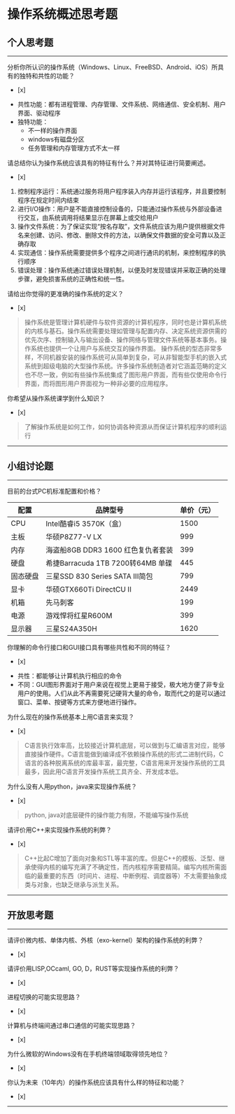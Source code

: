 # 操作系统概述思考题

## 个人思考题

---

分析你所认识的操作系统（Windows、Linux、FreeBSD、Android、iOS）所具有的独特和共性的功能？
- [x]  

* 共性功能：都有进程管理、内存管理、文件系统、网络通信、安全机制、用户界面、驱动程序
* 独特功能：
	* 不一样的操作界面
	* windows有磁盘分区
	* 任务管理和内存管理方式不太一样
	
请总结你认为操作系统应该具有的特征有什么？并对其特征进行简要阐述。
- [x]  

1. 控制程序运行：系统通过服务将用户程序装入内存并运行该程序，并且要控制程序在规定时间内结束 
2. 进行I/O操作：用户是不能直接控制设备的，只能通过操作系统与外部设备进行交互，由系统调用将结果显示在屏幕上或交给用户
3. 操作文件系统：为了保证实现“按名存取”，文件系统应该为用户提供根据文件名来创建、访问、修改、删除文件的方法，以确保文件数据的安全可靠以及正确存取
4. 实现通信：操作系统需要提供多个程序之间进行通讯的机制，来控制程序的执行顺序
5. 错误处理：操作系统通过错误处理机制，以便及时发现错误并采取正确的处理步骤，避免损害系统的正确性和统一性。

请给出你觉得的更准确的操作系统的定义？
- [x]  

>   操作系统是管理计算机硬件与软件资源的计算机程序，同时也是计算机系统的内核与基石。操作系统需要处理如管理与配置内存、决定系统资源供需的优先次序、控制输入与输出设备、操作网络与管理文件系统等基本事务。操作系统也提供一个让用户与系统交互的操作界面。 操作系统的型态非常多样，不同机器安装的操作系统可从简单到复杂，可从非智能型手机的嵌入式系统到超级电脑的大型操作系统。许多操作系统制造者对它涵盖范畴的定义也不尽一致，例如有些操作系统集成了图形用户界面，而有些仅使用命令行界面，而将图形用户界面视为一种非必要的应用程序。

你希望从操作系统课学到什么知识？
- [x]  

>   了解操作系统是如何工作，如何协调各种资源从而保证计算机程序的顺利运行

---

## 小组讨论题

---

目前的台式PC机标准配置和价格？

配置 | 品牌型号 | 单价（元）
---- | ------ | -----
CPU  | Intel酷睿i5 3570K（盒）          | 1500
主板 | 华硕P8Z77-V LX                   | 999
内存 | 海盗船8GB DDR3 1600 红色复仇者套装 | 399
硬盘 | 希捷Barracuda 1TB 7200转64MB 单碟 | 445
固态硬盘|三星SSD 830 Series SATA III简包 | 799
显卡 | 华硕GTX660Ti DirectCU II         | 2449
机箱 | 先马刺客                         |  199
电源 | 游戏悍将红星R600M                 | 399
显示器| 三星S24A350H                    | 1620



你理解的命令行接口和GUI接口具有哪些共性和不同的特征？
- [x]  

* 共性：都能够让计算机执行相应的命令 
* 不同：GUI图形界面对于用户来说在视觉上更易于接受，极大地方便了非专业用户的使用。人们从此不再需要死记硬背大量的命令，取而代之的是可以通过窗口、菜单、按键等方式来方便地进行操作。



为什么现在的操作系统基本上用C语言来实现？
- [x]  

>  C语言执行效率高，比较接近计算机底层，可以做到与汇编语言对应，能够直接操作硬件。C语言能做到编译成不依赖操作系统的形式二进制代码，C语言的各种脱离系统的库最丰富，最完整，C语言用来开发操作系统的工具最多，因此用C语言开发操作系统工具齐全、开发成本低。

为什么没有人用python，java来实现操作系统？
- [x]  

>  python, java对底层硬件的操作能力有限，不能编写操作系统

请评价用C++来实现操作系统的利弊？
- [x]  

>  C++比起C增加了面向对象和STL等丰富的库。但是C++的模板、泛型、继承使得内核的编写充满了不确定性，而内核程序需要精简。编写内核所需面临的最重要的东西（时间片、进程、中断例程、调度器等）不太需要抽象成类与对象，也缺乏继承与派生关系。 

---

## 开放思考题

---

请评价微内核、单体内核、外核（exo-kernel）架构的操作系统的利弊？
- [x]  

>  

请评价用LISP,OCcaml, GO, D，RUST等实现操作系统的利弊？
- [x]  

>  

进程切换的可能实现思路？
- [x]  

>  

计算机与终端间通过串口通信的可能实现思路？
- [x]  

>  

为什么微软的Windows没有在手机终端领域取得领先地位？
- [x]  

>  

你认为未来（10年内）的操作系统应该具有什么样的特征和功能？
- [x]  

>  

---
